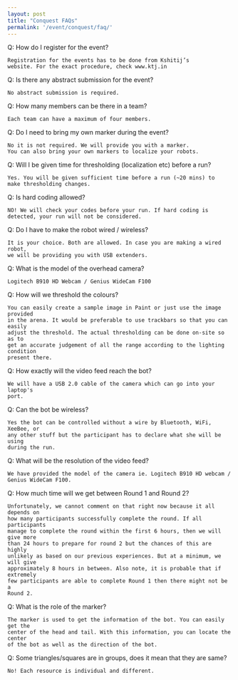 ```yaml
---
layout: post
title: "Conquest FAQs"
permalink: '/event/conquest/faq/'
---
```


Q: How do I register for the event? 

```
Registration for the events has to be done from Kshitij’s 
website. For the exact procedure, check www.ktj.in
```

Q: Is there any abstract submission for the event? 

```
No abstract submission is required.
```

Q: How many members can be there in a team?

```
Each team can have a maximum of four members.
```

Q: Do I need to bring my own marker during the event?

```
No it is not required. We will provide you with a marker.
You can also bring your own markers to localize your robots.
```

Q: Will I be given time for thresholding (localization etc) before a run?

```
Yes. You will be given sufficient time before a run (~20 mins) to 
make thresholding changes.
```

Q: Is hard coding allowed?

```
NO! We will check your codes before your run. If hard coding is 
detected, your run will not be considered.
```

Q: Do I have to make the robot wired / wireless?

```
It is your choice. Both are allowed. In case you are making a wired robot, 
we will be providing you with USB extenders.
```

Q: What is the model of the overhead camera?

```
Logitech B910 HD Webcam / Genius WideCam F100
```

Q: How will we threshold the colours?

```
You can easily create a sample image in Paint or just use the image provided
in the arena. It would be preferable to use trackbars so that you can easily
adjust the threshold. The actual thresholding can be done on-site so as to
get an accurate judgement of all the range according to the lighting condition
present there.
```

Q: How exactly will the video feed reach the bot?

```
We will have a USB 2.0 cable of the camera which can go into your laptop's
port.
```

Q: Can the bot be wireless?

```
Yes the bot can be controlled without a wire by Bluetooth, WiFi, XeeBee, or
any other stuff but the participant has to declare what she will be using
during the run.
```

Q: What will be the resolution of the video feed?

```
We have provided the model of the camera ie. Logitech B910 HD webcam /
Genius WideCam F100.
```
Q: How much time will we get between Round 1 and Round 2?

```
Unfortunately, we cannot comment on that right now because it all depends on
how many participants successfully complete the round. If all participants
manage to complete the round within the first 6 hours, then we will give more
than 24 hours to prepare for round 2 but the chances of this are highly
unlikely as based on our previous experiences. But at a minimum, we will give
approximately 8 hours in between. Also note, it is probable that if extremely
few participants are able to complete Round 1 then there might not be a
Round 2.
```

Q: What is the role of the marker?

```
The marker is used to get the information of the bot. You can easily get the
center of the head and tail. With this information, you can locate the center
of the bot as well as the direction of the bot.
```

Q: Some triangles/squares are in groups, does it mean that they are same?

```
No! Each resource is individual and different.
```
